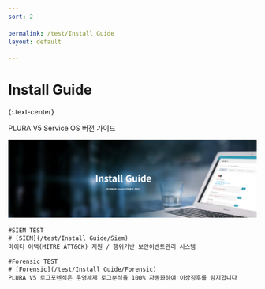 ```yaml
---
sort: 2

permalink: /test/Install Guide
layout: default

---
```




# Install Guide
{:.text-center}

PLURA V5 Service OS 버전 가이드

![image](/assets/images/in_bg.png)

```note
#SIEM TEST
# [SIEM](/test/Install Guide/Siem)
마이터 어택(MITRE ATT&CK) 지원 / 행위기반 보안이벤트관리 시스템
```


```note
#Forensic TEST
# [Forensic](/test/Install Guide/Forensic)
PLURA V5 로그포렌식은 운영체제 로그분석을 100% 자동화하여 이상징후를 탐지합니다
```